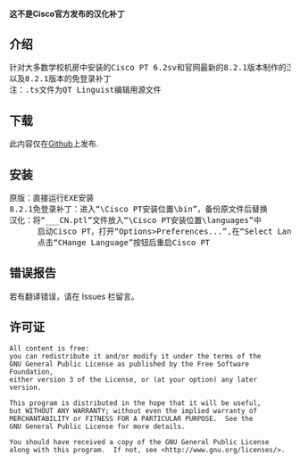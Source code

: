 
#### 这不是Cisco官方发布的汉化补丁

## 介绍

<pre>针对大多数学校机房中安装的Cisco PT 6.2sv和官网最新的8.2.1版本制作的汉化包
以及8.2.1版本的免登录补丁
注：.ts文件为QT Linguist编辑用源文件</pre>

## 下载

此内容仅在[Github](https://github.com/Hu-Tao-0715/Cisco-PT_ZH-CN/releases)上发布.

## 安装

<pre>原版：直接运行EXE安装
8.2.1免登录补丁：进入“\Cisco PT安装位置\bin”，备份原文件后替换
汉化：将“___CN.ptl”文件放入“\Cisco PT安装位置\languages”中
      启动Cisco PT，打开“Options>Preferences...”,在“Select Language”栏中选中“___CN.ptl”
      点击“CHange Language”按钮后重启Cisco PT</pre>

## 错误报告

若有翻译错误，请在 Issues 栏留言。


## 许可证

    All content is free:
    you can redistribute it and/or modify it under the terms of the
    GNU General Public License as published by the Free Software Foundation,
    either version 3 of the License, or (at your option) any later version.

    This program is distributed in the hope that it will be useful,
    but WITHOUT ANY WARRANTY; without even the implied warranty of
    MERCHANTABILITY or FITNESS FOR A PARTICULAR PURPOSE.  See the
    GNU General Public License for more details.

    You should have received a copy of the GNU General Public License
    along with this program.  If not, see <http://www.gnu.org/licenses/>.
